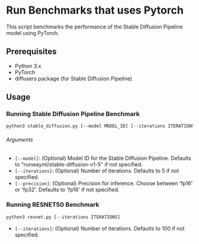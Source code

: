 # Run Benchmarks that uses Pytorch

This script benchmarks the performance of the Stable Diffusion Pipeline model using PyTorch.

## Prerequisites

- Python 3.x
- PyTorch
- diffusers package (for Stable Diffusion Pipeline)

## Usage

### Running Stable Diffusion Pipeline Benchmark

```bash
python3 stable_diffusion.py [--model MODEL_ID] [--iterations ITERATIONS] [--precision {fp16,fp32}]
```
###### Arguments

- `[--model]`: (Optional) Model ID for the Stable Diffusion Pipeline. Defaults to "runwayml/stable-diffusion-v1-5" if not specified.
- `[--iterations]`: (Optional) Number of iterations. Defaults to 5 if not specified.
- `[--precision]`: (Optional) Precision for inference. Choose between 'fp16' or 'fp32'. Defaults to 'fp16' if not specified.

### Running RESNET50 Benchmark

```bash
python3 resnet.py [--iterations ITERATIONS]
```

- `[--iterations]`: (Optional) Number of iterations. Defaults to 100 if not specified.
